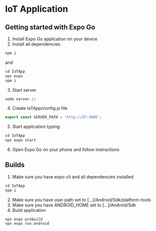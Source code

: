 # IoT Application 

## Getting started with Expo Go
1. Install Expo Go application on your device
2. Install all dependencies:
```js
npm i
```
and 
```js
cd IoTApp
npx expo 
npm i
```
3. Start server
```js
node server.js
```
4. Create IoTApp/config.js file 
```js
export const SERVER_PATH = 'http://IP:3000';
```
5. Start application typing:
```js
cd IoTApp
npx expo start
```
6. Open Expo Go on your phone and follow instructions 
   
## Builds
1. Make sure you have expo-cli and all dependencies installed
```js
cd IoTApp
npm i
```
2. Make sure you have user path set to [...]/Android/Sdk/platform-tools
3. Make sure you have ANDROID_HOME set to [...]/Android/Sdk
4. Build application
```js
npx expo probuild
npx expo run:android
```
